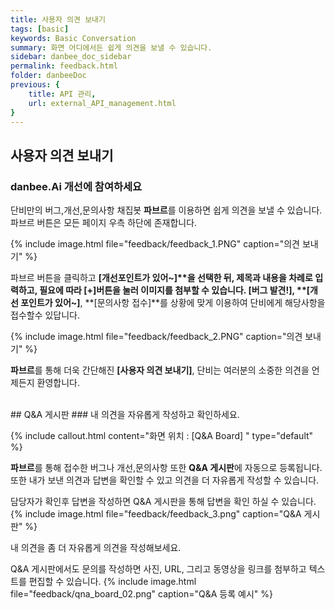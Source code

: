 ```yaml
---
title: 사용자 의견 보내기 
tags: [basic]
keywords: Basic Conversation
summary: 화면 어디에서든 쉽게 의견을 보낼 수 있습니다.
sidebar: danbee_doc_sidebar
permalink: feedback.html
folder: danbeeDoc
previous: {
    title: API 관리,
    url: external_API_management.html
}
---
```


## 사용자 의견 보내기

### danbee.Ai 개선에 참여하세요
단비만의 버그,개선,문의사항 채집봇 **파브르**를 이용하면 쉽게 의견을 보낼 수 있습니다. 파브르 버튼은 모든 페이지 우측 하단에 존재합니다.

{% include image.html file="feedback/feedback_1.PNG"  caption="의견 보내기" %}

파브르 버튼을 클릭하고 **[개선포인트가 있어~]**을 선택한 뒤, 제목과 내용을 차례로 입력하고, 필요에 따라 [+]버튼을 눌러 이미지를 첨부할 수 있습니다.  **[버그 발견!]**, **[개선 포인트가 있어~]**, **[문의사항 접수]**를 상황에 맞게 이용하여 단비에게 해당사항을 접수할수 있답니다. 

{% include image.html file="feedback/feedback_2.PNG"  caption="의견 보내기" %}

**파브르**를 통해 더욱 간단해진 **[사용자 의견 보내기]**, 단비는 여러분의 소중한 의견을 언제든지 환영합니다.

<br/>
## Q&A 게시판
### 내 의견을 자유롭게 작성하고 확인하세요.

{% include callout.html content="화면 위치 : [Q&A Board] " type="default" %}

**파브르**를 통해 접수한 버그나 개선,문의사항 또한 **Q&A 게시판**에 자동으로 등록됩니다.
또한 내가 보낸 의견과 답변을 확인할 수 있고 의견을 더 자유롭게 작성할 수 있습니다.


담당자가 확인후 답변을 작성하면 Q&A 게시판을 통해 답변을 확인 하실 수 있습니다.
{% include image.html file="feedback/feedback_3.png"  caption="Q&A 게시판" %}


내 의견을 좀 더 자유롭게 의견을 작성해보세요.

Q&A 게시판에서도 문의를 작성하면 사진, URL, 그리고 동영상을 링크를 첨부하고 텍스트를 편집할 수 있습니다.
{% include image.html file="feedback/qna_board_02.png"  caption="Q&A 등록 예시" %}

